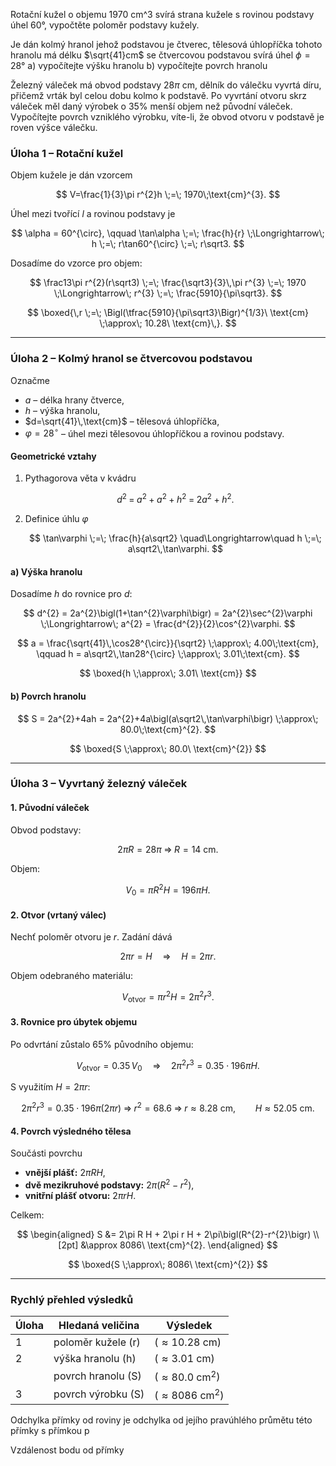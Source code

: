 Rotační kužel o objemu 1970 cm^3 svírá strana kužele s rovinou podstavy úhel 60°, vypočtěte poloměr podstavy kužely.

Je dán kolmý hranol jehož podstavou je čtverec, tělesová úhlopříčka tohoto hranolu má délku $\sqrt{41}cm$ se čtvercovou podstavou svírá úhel $\phi=28°$
a) vypočítejte výšku hranolu
b) vypočítejte povrch hranolu

Železný váleček má obvod podstavy $28\pi$ cm, dělník do válečku vyvrtá díru, přičemž vrták byl celou dobu kolmo k podstavě. Po vyvrtání otvoru skrz váleček měl daný výrobek o 35% menší objem než původní váleček. Vypočítejte povrch vzniklého výrobku, víte-li, že obvod otvoru v podstavě je roven výšce válečku.

### Úloha 1 – Rotační kužel

Objem kužele je dán vzorcem  

$$
V=\frac{1}{3}\pi r^{2}h \;=\; 1970\;\text{cm}^{3}.
$$

Úhel mezi tvořící $l$ a rovinou podstavy je  

$$
\alpha = 60^{\circ}, \qquad 
\tan\alpha \;=\; \frac{h}{r}
\;\Longrightarrow\;
h \;=\; r\tan60^{\circ} \;=\; r\sqrt3.
$$

Dosadíme do vzorce pro objem:  

$$
\frac13\pi r^{2}(r\sqrt3) \;=\; \frac{\sqrt3}{3}\,\pi r^{3} \;=\; 1970
\;\Longrightarrow\;
r^{3} \;=\; \frac{5910}{\pi\sqrt3}.
$$

$$
\boxed{\,r \;=\; \Bigl(\tfrac{5910}{\pi\sqrt3}\Bigr)^{1/3}\ \text{cm} 
      \;\approx\; 10.28\ \text{cm}\,}.
$$



---

### Úloha 2 – Kolmý hranol se čtvercovou podstavou

Označme  
* $a$ – délka hrany čtverce,  
* $h$ – výška hranolu,  
* $d=\sqrt{41}\,\text{cm}$ – tělesová úhlopříčka,  
* $\varphi = 28^{\circ}$ – úhel mezi tělesovou úhlopříčkou a rovinou podstavy.

#### Geometrické vztahy

1. Pythagorova věta v kvádru  

   $$
   d^{2} \;=\; a^{2}+a^{2}+h^{2} \;=\; 2a^{2}+h^{2}.
   $$

2. Definice úhlu $\varphi$  

   $$
   \tan\varphi \;=\; \frac{h}{a\sqrt2}
   \quad\Longrightarrow\quad
   h \;=\; a\sqrt2\,\tan\varphi.
   $$

#### a) Výška hranolu

Dosadíme $h$ do rovnice pro $d$:

$$
d^{2}
  = 2a^{2}\bigl(1+\tan^{2}\varphi\bigr)
  = 2a^{2}\sec^{2}\varphi
  \;\Longrightarrow\;
  a^{2} = \frac{d^{2}}{2}\cos^{2}\varphi.
$$

$$
a = \frac{\sqrt{41}\,\cos28^{\circ}}{\sqrt2}
    \;\approx\; 4.00\;\text{cm},
\qquad
h = a\sqrt2\,\tan28^{\circ}
    \;\approx\; 3.01\;\text{cm}.
$$

$$
\boxed{h \;\approx\; 3.01\ \text{cm}}
$$

#### b) Povrch hranolu

$$
S
  = 2a^{2}+4ah
  = 2a^{2}+4a\bigl(a\sqrt2\,\tan\varphi\bigr)
  \;\approx\; 80.0\;\text{cm}^{2}.
$$

$$
\boxed{S \;\approx\; 80.0\ \text{cm}^{2}}
$$



---

### Úloha 3 – Vyvrtaný železný váleček

#### 1. Původní váleček  
Obvod podstavy:  

$$
2\pi R = 28\pi
\;\Longrightarrow\;
R = 14\ \text{cm}.
$$

Objem:  

$$
V_{0}= \pi R^{2}H = 196\pi H.
$$


#### 2. Otvor (vrtaný válec)  
Nechť poloměr otvoru je $r$. Zadání dává  

$$
2\pi r = H 
\quad\Longrightarrow\quad
H = 2\pi r.
$$

Objem odebraného materiálu:

$$
V_{\text{otvor}} = \pi r^{2}H = 2\pi^{2}r^{3}.
$$

#### 3. Rovnice pro úbytek objemu

Po odvrtání zůstalo $65\%$ původního objemu:

$$
V_{\text{otvor}} 
   = 0.35\,V_{0}
   \quad\Longrightarrow\quad
   2\pi^{2}r^{3}
     = 0.35\cdot 196\pi H.
$$

S využitím $H=2\pi r$:

$$
2\pi^{2}r^{3}
  = 0.35\cdot 196\pi (2\pi r)
  \;\Longrightarrow\;
  r^{2}=68.6
  \;\Longrightarrow\;
  r\approx 8.28\ \text{cm},\qquad
  H\approx 52.05\ \text{cm}.
$$

#### 4. Povrch výsledného tělesa

Součásti povrchu  

* **vnější plášť:** $2\pi R H$,  
* **dvě mezikruhové podstavy:** $2\pi(R^{2}-r^{2})$,  
* **vnitřní plášť otvoru:** $2\pi r H$.

Celkem:

$$
\begin{aligned}
S 
&= 2\pi R H + 2\pi r H + 2\pi\bigl(R^{2}-r^{2}\bigr) \\[2pt]
&\approx 8086\ \text{cm}^{2}.
\end{aligned}
$$

$$
\boxed{S \;\approx\; 8086\ \text{cm}^{2}}
$$



---

### Rychlý přehled výsledků

| Úloha | Hledaná veličina     | Výsledek                          |
| ----- | -------------------- | --------------------------------- |
| 1     | poloměr kužele \(r\) | \($\approx 10.28\ \text{cm}$\)    |
| 2     | výška hranolu \(h\)  | \($\approx 3.01\ \text{cm}$\)     |
|       | povrch hranolu \(S\) | \($\approx 80.0\ \text{cm}^{2}$\) |
| 3     | povrch výrobku \(S\) | \($\approx 8086\ \text{cm}^{2}$\) |













Odchylka přímky od roviny je odchylka od jejího pravúhlého průmětu této přímky s  přímkou p

Vzdálenost bodu od přímky 
